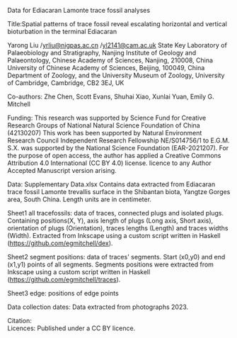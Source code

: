 Data for Ediacaran Lamonte trace fossil analyses

Title:Spatial patterns of trace fossil reveal escalating horizontal and vertical bioturbation in the terminal Ediacaran

Yarong Liu /yrliu@nigpas.ac.cn /yl2141@cam.ac.uk
State Key Laboratory of Palaeobiology and Stratigraphy, Nanjing Institute of Geology and Palaeontology, Chinese Academy of Sciences, Nanjing, 210008, China
University of Chinese Academy of Sciences, Beijing, 100049, China
Department of Zoology, and the University Museum of Zoology, University of Cambridge, Cambridge, CB2 3EJ, UK

Co-authors: Zhe Chen, Scott Evans, Shuhai Xiao, Xunlai Yuan, Emily G. Mitchell

Funding:
This research was supported by Science Fund for Creative Research Groups of National Natural Science Foundation of China (42130207)
This work has been supported by Natural Environment Research Council Independent Research Fellowship NE/S014756/1 to E.G.M. 
S.X. was supported by the National Science Foundation (EAR-2021207).
For the purpose of open access, the author has applied a Creative Commons Attribution 4.0 International (CC BY 4.0) license. licence to any Author Accepted Manuscript version arising. 

Data:
Supplementary Data.xlsx
Contains data extracted from Ediacaran trace fossil Lamonte trevallis surface in the Shibantan biota, Yangtze Gorges area, South China. Length units are in centimeter. 

Sheet1 all tracefossils: data of traces, connected plugs and isolated plugs. 
	Containing positions(X, Y), axis length of plugs (Long axis, Short axis), orientation of plugs (Orientation), traces lengths (Length) and traces widths (Width). Extracted from Inkscape using a custom script written in Haskell (https://github.com/egmitchell/dex).

Sheet2 segment positions: data of traces' segments.
	Start (x0,y0) and end (x1,y1) points of all segments.
	Segments positions were extracted from Inkscape using a custom script written in Haskell (https://github.com/egmitchell/traces).  

Sheet3 edge: positions of edge points

Data collection dates: Data extracted from photographs 2023. 

Citation:  
Licences: Published under a CC BY licence. 
